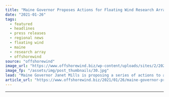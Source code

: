 ```yaml
---
title: "Maine Governor Proposes Actions for Floating Wind Research Array"
date: "2021-01-26"
tags: 
  - featured
  - headlines
  - press releases
  - regional news
  - floating wind
  - maine
  - research array
  - offshorewind
source: "offshorewind"
image_url: "https://www.offshorewind.biz/wp-content/uploads/sites/2/2021/01/Maine-Governor-Proposes-Actions-for-Floating-Wind-Research-Array.jpg"
image_fp: "/assets/img/post_thumbnails/30.jpg"
lead: "Maine Governor Janet Mills is proposing a series of actions to advance the planned"
article_url: "https://www.offshorewind.biz/2021/01/26/maine-governor-proposes-actions-for-floating-wind-research-array/"
---
```


---
